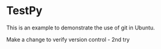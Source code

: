 # TestPy
This is an example to demonstrate the use of git in Ubuntu.

Make a change to verify version control - 2nd try